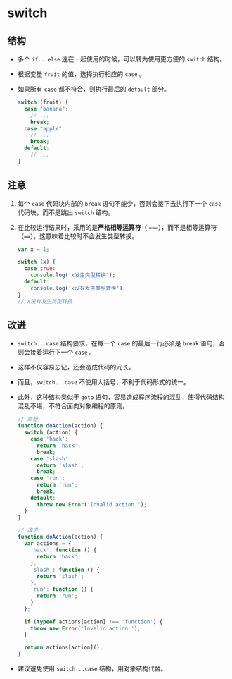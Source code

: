 # switch

## 结构

*   多个 `if...else` 连在一起使用的时候，可以转为使用更方便的 `switch` 结构。

*   根据变量 `fruit` 的值，选择执行相应的 `case` 。

*   如果所有 `case` 都不符合，则执行最后的 `default` 部分。

    ```javascript
    switch (fruit) {
      case "banana":
        // ...
        break;
      case "apple":
        // ...
        break;
      default:
        // ...
    }
    ```

## 注意

1.  每个 `case` 代码块内部的 `break` 语句不能少，否则会接下去执行下一个 `case` 代码块，而不是跳出 `switch` 结构。

2.  在比较运行结果时，采用的是**严格相等运算符**（ `===`），而不是相等运算符（`==`），这意味着比较时不会发生类型转换。

    ```javascript
    var x = 1;

    switch (x) {
      case true:
        console.log('x发生类型转换');
      default:
        console.log('x没有发生类型转换');
    }
    // x没有发生类型转换
    ```

## 改进

*   `switch...case` 结构要求，在每一个 `case` 的最后一行必须是 `break` 语句，否则会接着运行下一个 `case` 。

*   这样不仅容易忘记，还会造成代码的冗长。

*   而且，`switch...case` 不使用大括号，不利于代码形式的统一。

*   此外，这种结构类似于 `goto` 语句，容易造成程序流程的混乱，使得代码结构混乱不堪，不符合面向对象编程的原则。

    ```javascript
    // 原始
    function doAction(action) {
      switch (action) {
        case 'hack':
          return 'hack';
          break;
        case 'slash':
          return 'slash';
          break;
        case 'run':
          return 'run';
          break;
        default:
          throw new Error('Invalid action.');
      }
    }
    ```

    ```javascript
    // 改进
    function doAction(action) {
      var actions = {
        'hack': function () {
          return 'hack';
        },
        'slash': function () {
          return 'slash';
        },
        'run': function () {
          return 'run';
        }
      };

      if (typeof actions[action] !== 'function') {
        throw new Error('Invalid action.');
      }

      return actions[action]();
    }
    ```

*   建议避免使用 `switch...case` 结构，用对象结构代替。
